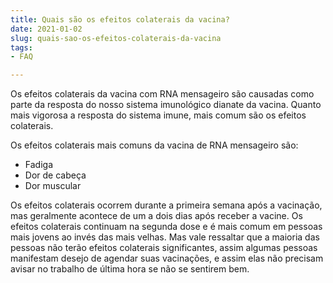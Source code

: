 ```yaml
---
title: Quais são os efeitos colaterais da vacina?
date: 2021-01-02
slug: quais-sao-os-efeitos-colaterais-da-vacina
tags:
- FAQ

---
```

Os efeitos colaterais da vacina com RNA mensageiro são causadas como parte da resposta do nosso sistema imunológico dianate da vacina. Quanto mais vigorosa a resposta do sistema imune, mais comum são os efeitos colaterais.

Os efeitos colaterais mais comuns da vacina de RNA mensageiro são:

* Fadiga
* Dor de cabeça
* Dor muscular

Os efeitos colaterais ocorrem durante a primeira semana após a vacinação, mas geralmente acontece de um a dois dias após receber a vacine. Os efeitos colaterais continuam na segunda dose e é mais comum em pessoas mais jovens ao invés das mais velhas. Mas vale ressaltar que a maioria das pessoas não terão efeitos colaterais significantes, assim algumas pessoas manifestam desejo de agendar suas vacinações, e assim elas não precisam avisar no trabalho de última hora se não se sentirem bem.